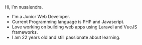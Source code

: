 Hi, I’m nusalendra.
- I'm a Junior Web Developer. 
- Current Programming language is PHP and Javascript.
- Love working on building web apps using Laravel and VueJS frameworks.
- I am 22 years old and still passionate about learning.

<!---
nusalendra/nusalendra is a ✨ special ✨ repository because its `README.md` (this file) appears on your GitHub profile.
You can click the Preview link to take a look at your changes.
--->
